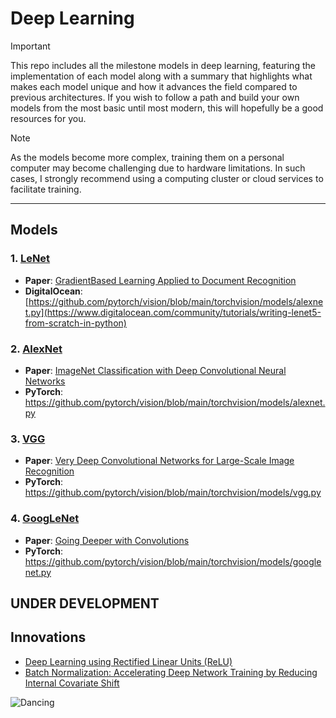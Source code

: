 # Deep Learning
> [!IMPORTANT]  
> This repo includes all the milestone models in deep learning, featuring the implementation of each model along with a summary that highlights what makes each model unique and how it advances the field compared to previous architectures. If you wish to follow a path and build your own models from the most basic until most modern, this will hopefully be a good resources for you.

> [!NOTE]  
> As the models become more complex, training them on a personal computer may become challenging due to hardware limitations. In such cases, I strongly recommend using a computing cluster or cloud services to facilitate training.
---

## Models

### 1. [LeNet](https://github.com/LongpanZhou/DeepLearning/tree/LeNet)
- **Paper**: [GradientBased Learning Applied to Document Recognition](http://vision.stanford.edu/cs598_spring07/papers/Lecun98.pdf)
- **DigitalOcean**: [https://github.com/pytorch/vision/blob/main/torchvision/models/alexnet.py](https://www.digitalocean.com/community/tutorials/writing-lenet5-from-scratch-in-python)

### 2. [AlexNet](https://github.com/LongpanZhou/DeepLearning/tree/AlexNet)
- **Paper**: [ImageNet Classification with Deep Convolutional Neural Networks](https://proceedings.neurips.cc/paper_files/paper/2012/file/c399862d3b9d6b76c8436e924a68c45b-Paper.pdf)
- **PyTorch**: https://github.com/pytorch/vision/blob/main/torchvision/models/alexnet.py

### 3. [VGG](https://github.com/LongpanZhou/DeepLearning/tree/VGG)
- **Paper**: [Very Deep Convolutional Networks for Large-Scale Image Recognition](https://arxiv.org/pdf/1409.1556)
- **PyTorch**: https://github.com/pytorch/vision/blob/main/torchvision/models/vgg.py

### 4. [GoogLeNet](https://github.com/LongpanZhou/DeepLearning/tree/GoogLeNet)
- **Paper**: [Going Deeper with Convolutions](https://arxiv.org/pdf/1409.4842)
- **PyTorch**: https://github.com/pytorch/vision/blob/main/torchvision/models/googlenet.py

**UNDER DEVELOPMENT**
---

## Innovations
- [Deep Learning using Rectified Linear Units (ReLU)](https://arxiv.org/pdf/1803.08375)
- [Batch Normalization: Accelerating Deep Network Training by Reducing Internal Covariate Shift](https://arxiv.org/pdf/1502.03167)

![Dancing](https://media1.tenor.com/m/9tvIKCnNrgMAAAAd/deeper-and-deeper-madonna.gif)
